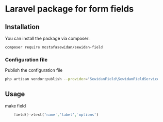 # Laravel package for form fields

## Installation

You can install the package via composer:

```bash
composer require mostafasewidan/sewidan-field
```

### Configuration file

Publish the configuration file

```bash
php artisan vendor:publish --provider="SewidanField\SewidanFieldServiceProvider"
```

## Usage

make field 
``` php
    field()->text('name','label','options')
```
